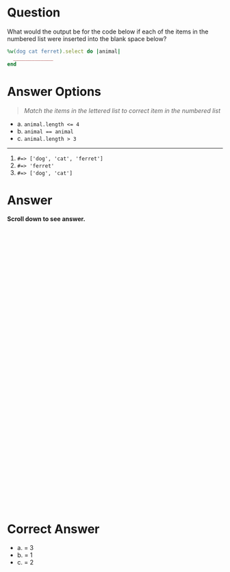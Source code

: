 # Question

What would the output be for the code below if each of the items in the numbered list were inserted into the blank space below?

```ruby
%w(dog cat ferret).select do |animal|
  _____________
end
```

# Answer Options

> _Match the items in the lettered list to correct item in the numbered list_

* a. `animal.length <= 4`
* b. `animal == animal`
* c. `animal.length > 3`

***

1. `#=> ['dog', 'cat', 'ferret']`
2. `#=> 'ferret'`
3. `#=> ['dog', 'cat']`

# Answer

**Scroll down to see answer.**

<br>
<br>
<br>
<br>
<br>
<br>
<br>
<br>
<br>
<br>
<br>
<br>
<br>
<br>
<br>
<br>
<br>
<br>
<br>
<br>
<br>
<br>
<br>
<br>
<br>
<br>
<br>
<br>
<br>
<br>
<br>
<br>
<br>
<br>
<br>
<br>
<br>
<br>

# Correct Answer

* a. = 3
* b. = 1
* c. = 2
